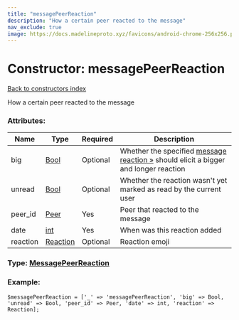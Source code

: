 ```yaml
---
title: "messagePeerReaction"
description: "How a certain peer reacted to the message"
nav_exclude: true
image: https://docs.madelineproto.xyz/favicons/android-chrome-256x256.png
---
```

# Constructor: messagePeerReaction  
[Back to constructors index](/API_docs/constructors/index.html)



How a certain peer reacted to the message

### Attributes:

| Name     |    Type       | Required | Description |
|----------|---------------|----------|-------------|
|big|[Bool](/API_docs/types/Bool.html) | Optional|Whether the specified [message reaction »](https://core.telegram.org/api/reactions) should elicit a bigger and longer reaction|
|unread|[Bool](/API_docs/types/Bool.html) | Optional|Whether the reaction wasn't yet marked as read by the current user|
|peer\_id|[Peer](/API_docs/types/Peer.html) | Yes|Peer that reacted to the message|
|date|[int](/API_docs/types/int.html) | Yes|When was this reaction added|
|reaction|[Reaction](/API_docs/types/Reaction.html) | Optional|Reaction emoji|



### Type: [MessagePeerReaction](/API_docs/types/MessagePeerReaction.html)


### Example:

```
$messagePeerReaction = ['_' => 'messagePeerReaction', 'big' => Bool, 'unread' => Bool, 'peer_id' => Peer, 'date' => int, 'reaction' => Reaction];
```  
